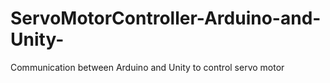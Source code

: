 # ServoMotorController-Arduino-and-Unity-
Communication between Arduino and Unity to control servo motor
